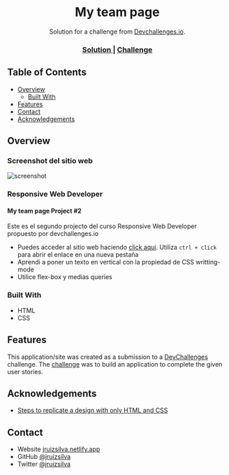 <!-- Please update value in the {}  -->

<h1 align="center">My team page</h1>

<div align="center">
   Solution for a challenge from  <a href="http://devchallenges.io" target="_blank">Devchallenges.io</a>.
</div>

<div align="center">
  <h3>
    <a href="https://devchallenges-project-2.netlify.app/">
      Solution
    </a>
    <span> | </span>
    <a href="https://devchallenges.io/challenges/hhmesazsqgKXrTkYkt0U">
      Challenge
    </a>
  </h3>
</div>

<!-- TABLE OF CONTENTS -->

## Table of Contents

- [Overview](#overview)
  - [Built With](#built-with)
- [Features](#features)
- [Contact](#contact)
- [Acknowledgements](#acknowledgements)

<!-- OVERVIEW -->

## Overview

### Screenshot del sitio web

![screenshot](https://awesomescreenshot.s3.amazonaws.com/image/1849999/6326789-a55aa8f47d3e80c2c025c3dc53176247.png?X-Amz-Algorithm=AWS4-HMAC-SHA256&X-Amz-Credential=AKIAJSCJQ2NM3XLFPVKA%2F20210226%2Fus-east-1%2Fs3%2Faws4_request&X-Amz-Date=20210226T184014Z&X-Amz-Expires=28800&X-Amz-SignedHeaders=host&X-Amz-Signature=9cc8ea7c031b78acf29b124d941ee1f821b422aa1ac35a4623719fadddc56a98)

### Responsive Web Developer

#### My team page Project #2

Este es el segundo projecto del curso Responsive Web Developer propuesto por devchallenges.io

- Puedes acceder al sitio web haciendo [click aqui](https://devchallenges-project-2.netlify.app/). Utiliza `ctrl + click` para abrir el enlace en una nueva pestaña
- Aprendi a poner un texto en vertical con la propiedad de CSS writting-mode
- Utilice flex-box y medias queries

### Built With

<!-- This section should list any major frameworks that you built your project using. Here are a few examples.-->

- HTML
- CSS

## Features

<!-- List the features of your application or follow the template. Don't share the figma file here :) -->

This application/site was created as a submission to a [DevChallenges](https://devchallenges.io/paths/responsive-web-developer) challenge. The [challenge](https://devchallenges.io/challenges/hhmesazsqgKXrTkYkt0U) was to build an application to complete the given user stories.

## Acknowledgements

<!-- This section should list any articles or add-ons/plugins that helps you to complete the project. This is optional but it will help you in the future. For exmpale -->

- [Steps to replicate a design with only HTML and CSS](https://devchallenges-blogs.web.app/how-to-replicate-design/)

## Contact

- Website [jruizsilva.netlify.app](https://jruizsilva.netlify.app)
- GitHub [@jruizsilva](https://github.com/jruizsilva)
- Twitter [@jruizsilva](https://twitter.com/jruizsilva)
